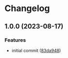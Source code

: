 # Changelog

## 1.0.0 (2023-08-17)


### Features

* initial commit ([83da948](https://github.com/amaanq/tree-sitter-csv/commit/83da9484f2793987381ed2882576c91eabbb389e))
